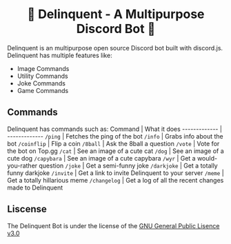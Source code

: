 <h1 align='center'>
  <br>
   🤖 Delinquent - A Multipurpose Discord Bot 🤖 
  <br>
</h1>

Delinquent is an multipurpose open source Discord bot built with discord.js. Delinquent has multiple features like:
+ Image Commands
+ Utility Commands
+ Joke Commands
+ Game Commands
## Commands ## 
Delinquent has commands such as:
Command  | What it does
------------- | -------------
`/ping` | Fetches the ping of the bot
`/info` | Grabs info about the bot
`/coinflip` | Flip a coin
`/8ball` | Ask the 8ball a question
`/vote` | Vote for the bot on Top.gg
`/cat` | See an image of a cute cat
`/dog` | See an image of a cute dog
`/capybara` | See an image of a cute capybara
`/wyr` | Get a would-you-rather question
`/joke` | Get a semi-funny joke
`/darkjoke` | Get a totally funny darkjoke
`/invite` | Get a link to invite Delinquent to your server
`/meme` | Get a totally hillarious meme
`/changelog` | Get a log of all the recent changes made to Delinquent

## Liscense ##
The Delinquent Bot is under the license of the [GNU General Public Lisence v3.0](#liscese)
